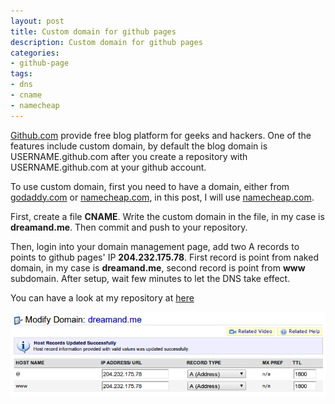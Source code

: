 ```yaml
---
layout: post
title: Custom domain for github pages
description: Custom domain for github pages 
categories:
- github-page
tags:
- dns
- cname
- namecheap
---
```

<p><a href="http://github.com">Github.com</a> provide free blog platform for geeks and hackers. One of the features include custom domain, by default the blog domain is USERNAME.github.com after you create a repository with USERNAME.github.com at your github account.</p>
<p>To use custom domain, first you need to have a domain, either from <a href="http://godaddy.com">godaddy.com</a> or <a href="http://namecheap.com">namecheap.com</a>, in this post, I will use <a href="http://namecheap.com">namecheap.com</a>.</p>

<p>First, create a file <strong>CNAME</strong>. Write the custom domain in the file, in my case is <strong>dreamand.me</strong>. Then commit and push to your repository.</p>

<p>Then, login into your domain management page, add two A records to points to github pages' IP <strong>204.232.175.78</strong>. First record is point from naked domain, in my case is <strong>dreamand.me</strong>, second record is point from <strong>www</strong> subdomain. After setup, wait few minutes to let the DNS take effect.</p>

<p>You can have a look at my repository at <a href="https://github.com/paukiatwee/paukiatwee.github.com">here</a></p>

<img src="/img/posts/github-pages-custom-domain-with-namecheap.png" alt="github pages custom domain with namecheap.com" title="github pages custom domain with namecheap.com" class="thumbnail" />
